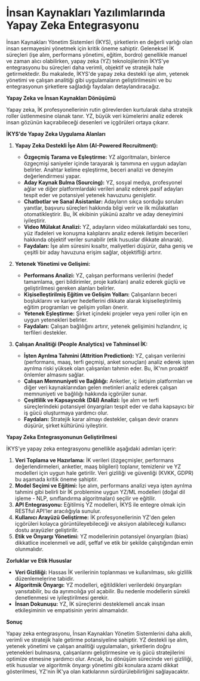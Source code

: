 # İnsan Kaynakları Yazılımlarında Yapay Zeka Entegrasyonu

İnsan Kaynakları Yönetim Sistemleri (İKYS), şirketlerin en değerli varlığı olan insan sermayesini yönetmek için kritik öneme sahiptir. Geleneksel İK süreçleri (işe alım, performans yönetimi, eğitim, bordro) genellikle manuel ve zaman alıcı olabilirken, yapay zeka (YZ) teknolojilerinin İKYS'ye entegrasyonu bu süreçleri daha verimli, objektif ve stratejik hale getirmektedir. Bu makalede, İKYS'de yapay zeka destekli işe alım, yetenek yönetimi ve çalışan analitiği gibi uygulamaların geliştirilmesini ve bu entegrasyonun şirketlere sağladığı faydaları detaylandıracağız.

**Yapay Zeka ve İnsan Kaynakları Dönüşümü**

Yapay zeka, İK profesyonellerinin rutin görevlerden kurtularak daha stratejik roller üstlenmesine olanak tanır. YZ, büyük veri kümelerini analiz ederek insan gözünün kaçırabileceği desenleri ve içgörüleri ortaya çıkarır.

**İKYS'de Yapay Zeka Uygulama Alanları**

1.  **Yapay Zeka Destekli İşe Alım (AI-Powered Recruitment):**
    *   **Özgeçmiş Tarama ve Eşleştirme:** YZ algoritmaları, binlerce özgeçmişi saniyeler içinde tarayarak iş tanımına en uygun adayları belirler. Anahtar kelime eşleştirme, beceri analizi ve deneyim değerlendirmesi yapar.
    *   **Aday Kaynak Bulma (Sourcing):** YZ, sosyal medya, profesyonel ağlar ve diğer platformlardaki verileri analiz ederek pasif adayları tespit eder ve potansiyel yetenek havuzunu genişletir.
    *   **Chatbotlar ve Sanal Asistanlar:** Adayların sıkça sorduğu soruları yanıtlar, başvuru süreçleri hakkında bilgi verir ve ilk mülakatları otomatikleştirir. Bu, İK ekibinin yükünü azaltır ve aday deneyimini iyileştirir.
    *   **Video Mülakat Analizi:** YZ, adayların video mülakatlardaki ses tonu, yüz ifadeleri ve konuşma kalıplarını analiz ederek iletişim becerileri hakkında objektif veriler sunabilir (etik hususlar dikkate alınarak).
    *   **Faydaları:** İşe alım süresini kısaltır, maliyetleri düşürür, daha geniş ve çeşitli bir aday havuzuna erişim sağlar, objektifliği artırır.

2.  **Yetenek Yönetimi ve Gelişimi:**
    *   **Performans Analizi:** YZ, çalışan performans verilerini (hedef tamamlama, geri bildirimler, proje katkıları) analiz ederek güçlü ve geliştirilmesi gereken alanları belirler.
    *   **Kişiselleştirilmiş Eğitim ve Gelişim Yolları:** Çalışanların beceri boşluklarını ve kariyer hedeflerini dikkate alarak kişiselleştirilmiş eğitim programları ve gelişim yolları önerir.
    *   **Yetenek Eşleştirme:** Şirket içindeki projeler veya yeni roller için en uygun yetenekleri belirler.
    *   **Faydaları:** Çalışan bağlılığını artırır, yetenek gelişimini hızlandırır, iç terfileri destekler.

3.  **Çalışan Analitiği (People Analytics) ve Tahminsel İK:**
    *   **İşten Ayrılma Tahmini (Attrition Prediction):** YZ, çalışan verilerini (performans, maaş, terfi geçmişi, anket sonuçları) analiz ederek işten ayrılma riski yüksek olan çalışanları tahmin eder. Bu, İK'nın proaktif önlemler almasını sağlar.
    *   **Çalışan Memnuniyeti ve Bağlılığı:** Anketler, iç iletişim platformları ve diğer veri kaynaklarından gelen metinleri analiz ederek çalışan memnuniyeti ve bağlılığı hakkında içgörüler sunar.
    *   **Çeşitlilik ve Kapsayıcılık (D&I) Analizi:** İşe alım ve terfi süreçlerindeki potansiyel önyargıları tespit eder ve daha kapsayıcı bir iş gücü oluşturmaya yardımcı olur.
    *   **Faydaları:** Stratejik karar almayı destekler, çalışan devir oranını düşürür, şirket kültürünü iyileştirir.

**Yapay Zeka Entegrasyonunun Geliştirilmesi**

İKYS'ye yapay zeka entegrasyonu genellikle aşağıdaki adımları içerir:

1.  **Veri Toplama ve Hazırlama:** İK verileri (özgeçmişler, performans değerlendirmeleri, anketler, maaş bilgileri) toplanır, temizlenir ve YZ modelleri için uygun hale getirilir. Veri gizliliği ve güvenliği (KVKK, GDPR) bu aşamada kritik öneme sahiptir.
2.  **Model Seçimi ve Eğitimi:** İşe alım, performans analizi veya işten ayrılma tahmini gibi belirli bir İK problemine uygun YZ/ML modelleri (doğal dil işleme - NLP, sınıflandırma algoritmaları) seçilir ve eğitilir.
3.  **API Entegrasyonu:** Eğitilmiş YZ modelleri, İKYS ile entegre olmak için RESTful API'ler aracılığıyla sunulur.
4.  **Kullanıcı Arayüzü Geliştirme:** İK profesyonellerinin YZ'den gelen içgörüleri kolayca görüntüleyebileceği ve aksiyon alabileceği kullanıcı dostu arayüzler geliştirilir.
5.  **Etik ve Önyargı Yönetimi:** YZ modellerinin potansiyel önyargıları (bias) dikkatlice incelenmeli ve adil, şeffaf ve etik bir şekilde çalıştığından emin olunmalıdır.

**Zorluklar ve Etik Hususlar**

*   **Veri Gizliliği:** Hassas İK verilerinin toplanması ve kullanılması, sıkı gizlilik düzenlemelerine tabidir.
*   **Algoritmik Önyargı:** YZ modelleri, eğitildikleri verilerdeki önyargıları yansıtabilir, bu da ayrımcılığa yol açabilir. Bu nedenle modellerin sürekli denetlenmesi ve iyileştirilmesi gerekir.
*   **İnsan Dokunuşu:** YZ, İK süreçlerini desteklemeli ancak insan etkileşiminin ve empatisinin yerini almamalıdır.

**Sonuç**

Yapay zeka entegrasyonu, İnsan Kaynakları Yönetim Sistemlerini daha akıllı, verimli ve stratejik hale getirme potansiyeline sahiptir. YZ destekli işe alım, yetenek yönetimi ve çalışan analitiği uygulamaları, şirketlerin doğru yetenekleri bulmasına, çalışanlarını geliştirmesine ve iş gücü stratejilerini optimize etmesine yardımcı olur. Ancak, bu dönüşüm sürecinde veri gizliliği, etik hususlar ve algoritmik önyargı yönetimi gibi konulara azami dikkat gösterilmesi, YZ'nin İK'ya olan katkılarının sürdürülebilirliğini sağlayacaktır.